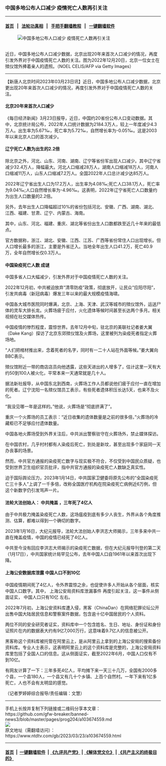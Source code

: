 ### 中国多地公布人口减少 疫情死亡人数再引关注
------------------------

#### [首页](https://github.com/gfw-breaker/banned-news3/blob/master/README.md) &nbsp;&nbsp;|&nbsp;&nbsp; [法轮功真相](https://github.com/begood0513/basic/blob/master/README.md)  &nbsp;&nbsp;|&nbsp;&nbsp; [手把手翻墙教程](https://github.com/gfw-breaker/guides/wiki)  &nbsp;&nbsp;|&nbsp;&nbsp; [一键翻墙软件](https://github.com/gfw-breaker/nogfw/blob/master/README.md)  



<div><div class="featured_image">
 <figure>
  <img alt="中国多地公布人口减少 疫情死亡人数再引关注" src="https://i.ntdtv.com/assets/uploads/2023/03/id103674562-GettyImages-1245739937-800x450.jpg"/>
 </figure><br/>
 <span class="caption">
  近日，中国多地公布人口减少数据，北京出现20年来首次人口减少的情况，再度引发外界对于中国疫情死亡人数的关注。图为2022年12月20日，北京一位女士在殡仪馆外捧着亲人的遗照。（NOEL  CELIS/AFP via Getty Images）
 </span>
</div>
</div><hr/>


<div><div class="post_content" itemprop="articleBody">
 <p>
  【新唐人北京时间2023年03月23日讯】近日，中国多地公布人口减少数据，北京更出现20年来首次人口减少的情况，再度引发外界对于中国疫情死亡人数的关注。
 </p>
 <h4>
  北京20年来首次人口减少
 </h4>
 <p>
  《每日经济新闻》3月23日报导，近日，中国约20省份公布人口变动数据。其中，北京统计局公布，2022年人口统计数据为2184.3万人，较上一年度减少4.3万人。出生率为5.67‰，死亡率为5.72‰，自然增长率为-0.05‰。这是2003年以来北京人口的首次减少。
 </p>
 <h4>
  辽宁死亡人数为出生的2.2倍
 </h4>
 <p>
  除北京之外，河北、山东、河南、湖南、辽宁等省份军出现人口减少。其中辽宁省减少32.4万人，降幅最大。河北人口缩减28万人，湖南人口缩减18万人，河南人口缩减11万人，山东人口缩减7.2万人。全国2022年人口总计减少达85万人。
 </p>
 <p>
  2022年辽宁省出生人口为17.2万人，出生率为4.08‰;死亡人口38.1万人，死亡率为9.04‰;人口自然增长率为-4.96‰。这表明，2022年辽宁省死亡人口数量约为出生人口数量的2.2倍。
 </p>
 <p>
  另外，去年出生人口降幅超过10%的省份包括河北、安徽、广西、湖南、湖北、江西、福建、甘肃、辽宁、内蒙古、海南。
 </p>
 <p>
  其中，山东、河北、福建、重庆、湖北等省份出生人口数都跌至近几十年来的最低点。
 </p>
 <p>
  官方数据称，浙江、湖北、安徽、江西、江苏、广西等省份常住人口出现增长。但人口增长最多的浙江，主要是外省迁入。当地全年出生人口41.2万，死亡40.9万，全年自然增长仅0.3万人。
 </p>
 <h4>
  <ok href="https://www.ntdtv.com/gb/中国染疫死亡人数.htm">
   中国染疫死亡人数
  </ok>
  成谜
 </h4>
 <p>
  中国多省人口大幅减少，引发外界对于中国疫情死亡人数的关注。
 </p>
 <p>
  2022年12月初，中共被迫放弃“清零防疫”政策，彻底放开，让民众“应阳尽阳”，引发共病毒（新冠病毒）爆发三年以来的最大规模疫情海啸。
 </p>
 <p>
  中国各大城市医院同时爆满，北京、上海、天津、武汉等城市的殡仪馆外，运送尸体的灵车大排长龙。火葬场疲于应付，火化遗体等候时间甚至长达两个多月。相关视频在社交媒体热传。
 </p>
 <p>
  中国疫情的惨烈程度，震惊世界。去年12月中旬，驻北京的美联社记者姜大翼（Dake Kang）探访了北京东郊殡仪馆及火葬场，这里被列为染疫死者指定火葬场地。
 </p>
 <p>
  “人们把棺材推出来，念着死者的名字，同时有一二十人站在外面等候。”姜大翼向BBC表示。
 </p>
 <p>
  殡仪馆附近一带的商店店员向他透露，这些天进出的人增多了，估计这里一天有大约50到100人被火化，平常本来一天通常就是几十人。
 </p>
 <p>
  据法新社报导，从中国东北到西南，火葬场工作人员都说他们疲于应付一直在增加的死者。辽宁沈阳一名殡仪馆员工表示，有些死者遗体积压长达5天，也来不及火化。
 </p>
 <p>
  “我没见哪一年是这样的。”他说，火葬场是“彻底挤满了”。
 </p>
 <p>
  重庆一个火葬场的员工表示：“近日收集的遗体数量是之前的很多倍，”火葬场的冷藏柜已不足够应付遗体数量。
 </p>
 <p>
  中国各地火葬场受到外界关注后，中共派出警察驻守在火葬场外，禁止媒体探访。
 </p>
 <p>
  在中国农村，几乎村村都有人染疫后死亡，到处是新坟，甚至出现多个家庭同一天办丧事的场景。
 </p>
 <p>
  然而，中共官方通报的染疫死亡数字与现实极不符合，不仅受到中国民众质疑，也受到世界卫生组织官员批评，指中共官方通报的染疫死亡人数缺乏真实性。
 </p>
 <p>
  迫于国际舆论压力，2023年1月14日，中共国家卫健委将原先公布的“全国染疫死亡三十多人”上调了一千多倍，改称全国医疗机构在院染疫死亡病例近6万例，但这个新数字仍引发骂声一片。
 </p>
 <h4>
  法轮大法创始人：
  <ok href="https://www.ntdtv.com/gb/中共掩盖.htm">
   中共掩盖
  </ok>
  ，三年死了4亿人
 </h4>
 <p>
  由于中共极力掩盖染疫死亡人数，这场瘟疫到底有多少人丧生，外界从各个角度推测、估算，都难以得到一个确切的数字。
 </p>
 <p>
  2023年1月16日，大纪元报导，法轮大法创始人李洪志大师揭示，三年多来中共一直在掩盖疫情，中国的疫情已经死了4亿人。
 </p>
 <p>
  中共至今没有回应李洪志大师揭示的染疫死亡数据，但在大纪元报导刊登的第二天（1月17日），中共国家统计局罕见公布，去年中国人口自1961年以来首次出现下降。
 </p>
 <h4>
  上海公安数据库泄露 中国人口不到10亿
 </h4>
 <p>
  中国疫情期间死了4亿人，令外界震惊之余，也促使许多人开始从各个层面，核实中国人口数字。其中，
  <ok href="https://www.ntdtv.com/gb/上海公安局资料库泄漏事件.htm">
   上海公安局资料库泄漏事件
  </ok>
  再度引起关注，这一事件从侧面证实，
  <ok href="https://www.ntdtv.com/gb/中国人口只有10亿.htm">
   中国人口只有10亿
  </ok>
  左右。
 </p>
 <p>
  2022年7月初，上海公安资料库遭入侵，黑客（ChinaDan）在网络犯罪论坛公开出售中国大陆居民信息和警察案件数据，包含逾十亿中国居民的个人资料。
 </p>
 <p>
  两位不同的安全研究者证实，资料库中一个包含姓名、生日、地址、身份证和身份证照片在内的数据表大约有9亿7,000万行，这意味着9.7亿人的信息被公开。
 </p>
 <p>
  黑客称这个资料库被托管在阿里云上，是从阿里云上拿到的上海公安局的搜索备份资料库。专业人士表示，这表明阿里云上的这个资料库是完整的，上海公安局资料库里包括了全国人口的信息。这从侧面证实，截至2022年6月，中国人口仅有不到10亿。
 </p>
 <p>
  有网友计算了一下：三年多死4亿人，平均摊下来一天三十几万，全国有2000多个县，一个县180人，一个县又有几十个乡镇、上百个自然村。一年下来有1亿多死亡，人也不会有太明显的感觉。
 </p>
 <p>
  （记者罗婷婷综合报导/责任编辑：文慧）
 </p>
 <div class="single_ad">
 </div>
</div>
</div>
<hr/>
手机上长按并复制下列链接或二维码分享本文章：<br/>
https://github.com/gfw-breaker/banned-news3/blob/master/pages/prog204/a103674559.md <br/>
<a href='https://github.com/gfw-breaker/banned-news3/blob/master/pages/prog204/a103674559.md'><img src='https://github.com/gfw-breaker/banned-news3/blob/master/pages/prog204/a103674559.md.png'/></a> <br/>
原文地址（需翻墙访问）：https://www.ntdtv.com/gb/2023/03/23/a103674559.html


------------------------
#### [首页](https://github.com/gfw-breaker/banned-news3/blob/master/README.md) &nbsp;|&nbsp; [一键翻墙软件](https://github.com/gfw-breaker/nogfw/blob/master/README.md) &nbsp;| [《九评共产党》](https://github.com/gfw-breaker/9ping.md/blob/master/README.md#九评之一评共产党是什么) | [《解体党文化》](https://github.com/gfw-breaker/jtdwh.md/blob/master/README.md) | [《共产主义的终极目的》](https://github.com/gfw-breaker/gczydzjmd.md/blob/master/README.md)


<img src='http://gfw-breaker.win/banned-news3/pages/prog204/a103674559.md' width='0px' height='0px'/>